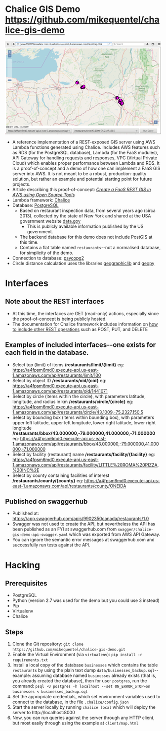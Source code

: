 # Chalice GIS Demo https://github.com/mikequentel/chalice-gis-demo

![chalice-gis-demo client](doc/img/chalice-gis-demo_2018-03-06.png)

* A reference implementation of a REST-exposed GIS server using AWS Lambda functions generated using Chalice. Includes AWS features such as RDS (for the PostgreSQL database), Lambda (for the FaaS modules), API Gateway for handling requests and responses, VPC (Virtual Private Cloud) which enables proper performance between Lambda and RDS. It is a proof-of-concept and a demo of how one can implement a FaaS GIS server into AWS. It is not meant to be a robust, production-quality solution, but rather an example and potential starting point for future projects.
* Article describing this proof-of-concept: *[Create a FaaS REST GIS in AWS using Open Source Tools](https://www.linkedin.com/pulse/create-faas-rest-gis-aws-using-open-source-tools-mike-quentel)*
* Lambda framework: [Chalice](https://github.com/aws/chalice)
* Database: [PostgreSQL](https://www.postgresql.org)
  * Based on restaurant inspection data, from several years ago (circa 2013), collected by the state of New York and shared at the USA government website [data.gov](https://www.data.gov)
    * This is publicly available information published by the US government.
  * The backend database for this demo does not include PostGIS at this time.
  * Contains a flat table named `restaurants`--not a normalised database, for simplicity of the demo.
* Connection to database: [psycopg2](http://initd.org/psycopg)
* Circle distance calculation uses the libraries [geographiclib](https://pypi.python.org/pypi/geographiclib) and [geopy](https://pypi.python.org/pypi/geopy)

# Interfaces
## Note about the REST interfaces
* At this time, the interfaces are GET (read-only) actions, especially since the proof-of-concept is being publicly hosted.
* The documentation for Chalice framework includes information on [how to include other REST operations](https://chalice.readthedocs.io/en/latest/quickstart.html#tutorial-additional-routing) such as POST, PUT, and DELETE

## Examples of included interfaces--one exists for each field in the database.
* Select top (limit) of items **/restaurants/limit/{limit}** eg: https://a4fpsm6md0.execute-api.us-east-1.amazonaws.com/api/restaurants/limit/100
* Select by object ID **/restaurants/oid/{oid}** eg: https://a4fpsm6md0.execute-api.us-east-1.amazonaws.com/api/restaurants/oid/1441071
* Select by circle (items within the circle), with parameters latitude, longitude, and radius in km **/restaurants/circle/{circle}** eg: https://a4fpsm6md0.execute-api.us-east-1.amazonaws.com/api/restaurants/circle/43.1009,-75.2327,150.5
* Select by bounding box (items within bounding box), with parameters upper left latitude, upper left longitude, lower right latitude, lower right longitude **/restaurants/bbox/43.000000,-79.000000,41.000000,-71.000000** eg: https://a4fpsm6md0.execute-api.us-east-1.amazonaws.com/api/restaurants/bbox/43.000000,-79.000000,41.000000,-71.000000
* Select by facility (restaurant) name **/restaurants/facility/{facility}** eg: https://a4fpsm6md0.execute-api.us-east-1.amazonaws.com/api/restaurants/facility/LITTLE%20ROMA%20PIZZA,%20INC%2E
* Select by county containing facilities of interest **/restaurants/county/{county}** eg: https://a4fpsm6md0.execute-api.us-east-1.amazonaws.com/api/restaurants/county/ONEIDA

## Published on swaggerhub
* Published at: https://app.swaggerhub.com/apis/9902350canada/restaurants/1.0
* Swagger was not used to create the API, but nevertheless the API has been published as an FYI at swaggerhub.com from `swagger/chalice-gis-demo-api-swagger.yaml` which was exported from AWS API Gateway.
* You can ignore the semantic error messages at swaggerhub.com and successfully run tests against the API.

# Hacking

## Prerequisites
* PostgreSQL
* Python (version 2.7 was used for the demo but you could use 3 instead)
* Pip
* Virtualenv
* Chalice

## Steps
1. Clone the Git repository: `git clone https://github.com/mikequentel/chalice-gis-demo.git`
2. Enable the Virtual Environment (via `virtualenv`): `pip install -r requirements.txt`
3. Install a local copy of the database `businesses` which contains the table `restaurants` by using the plain text dump `data/businesses_backup.sql`--example: assuming database named `businesses` already exists (that is, you already created the database), then for user `postgres`, run the command: `psql -U postgres -h localhost --set ON_ERROR_STOP=on businesses < businesses_backup.sql`
4. Set the appropriate credentials, which set environment variables used to connect to the database, in the file `.chalice/config.json`
5. Start the server locally by running `chalice local` which will deploy the server to http://localhost:8000
6. Now, you can run queries against the server through any HTTP client, but most easily through using the example at `client/map.html`
